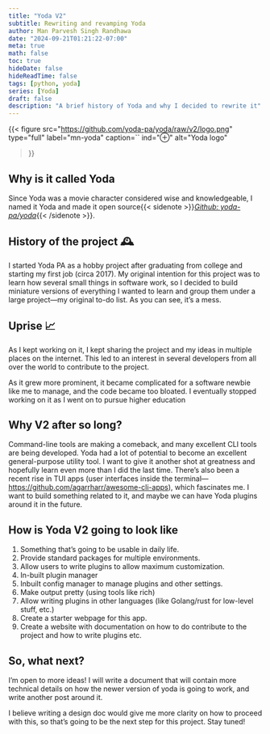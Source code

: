 ```yaml
---
title: "Yoda V2"
subtitle: Rewriting and revamping Yoda
author: Man Parvesh Singh Randhawa
date: "2024-09-21T01:21:22-07:00"
meta: true
math: false
toc: true
hideDate: false
hideReadTime: false
tags: [python, yoda]
series: [Yoda]
draft: false
description: "A brief history of Yoda and why I decided to rewrite it"
---
```


{{< figure
  src="https://github.com/yoda-pa/yoda/raw/v2/logo.png"
  type="full"
  label="mn-yoda"
  caption=``
  ind="⊕"
  alt="Yoda logo"
>}}


## Why is it called Yoda
Since Yoda was a movie character considered wise and knowledgeable, I named it Yoda and made it open source{{< sidenote >}}_[Github: yoda-pa/yoda](https://github.com/yoda-pa/yoda/)_{{< /sidenote >}}.

## History of the project 🕰️

I started Yoda PA as a hobby project after graduating from college and starting my first job (circa 2017). My original intention for this project was to learn how several small things in software work, so I decided to build miniature versions of everything I wanted to learn and group them under a large project—my original to-do list. As you can see, it’s a mess. 

## Uprise 📈

As I kept working on it, I kept sharing the project and my ideas in multiple places on the internet. This led to an interest in several developers from all over the world to contribute to the project.

As it grew more prominent, it became complicated for a software newbie like me to manage, and the code became too bloated. I eventually stopped working on it as I went on to pursue higher education

## Why V2 after so long?

Command-line tools are making a comeback, and many excellent CLI tools are being developed. Yoda had a lot of potential to become an excellent general-purpose utility tool. I want to give it another shot at greatness and hopefully learn even more than I did the last time.
There’s also been a recent rise in TUI apps (user interfaces inside the terminal—https://github.com/agarrharr/awesome-cli-apps), which fascinates me. I want to build something related to it, and maybe we can have Yoda plugins around it in the future.

## How is Yoda V2 going to look like

1. Something that’s going to be usable in daily life.
2. Provide standard packages for multiple environments.
3. Allow users to write plugins to allow maximum customization.
4. In-built plugin manager
5. Inbuilt config manager to manage plugins and other settings.
6. Make output pretty (using tools like 
rich)
7. Allow writing plugins in other languages (like Golang/rust for low-level stuff, etc.)
8. Create a starter webpage for this app.
9. Create a website with documentation on how to do contribute to the project and how to write plugins etc.

## So, what next?

I’m open to more ideas! I will write a document that will contain more technical details on how the newer version of yoda is going to work, and write another post around it. 

I believe writing a design doc would give me more clarity on how to proceed with this, so that’s going to be the next step for this project. Stay tuned!
